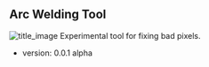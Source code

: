 ## Arc Welding Tool
![title_image](https://github.com/akirfin/krita_python_fun/tree/master/pykrita/arc_welding_tool/resources/title_image.jpg)
Experimental tool for fixing bad pixels.

* version: 0.0.1 alpha
